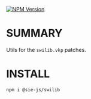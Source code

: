 [![NPM Version](https://img.shields.io/npm/v/%40sie-js%2Fswilib)](https://www.npmjs.com/package/@sie-js/swilib)

# SUMMARY

Utils for the `swilib.vkp` patches.

# INSTALL
```bash
npm i @sie-js/swilib
```
